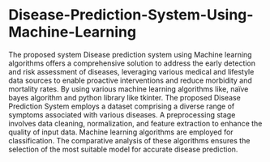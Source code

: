 # Disease-Prediction-System-Using-Machine-Learning
The proposed system Disease prediction system using Machine learning algorithms offers a comprehensive solution to address the early detection and risk assessment of diseases, leveraging various medical and lifestyle data sources to enable proactive interventions and reduce morbidity and mortality rates. By using various machine learning algorithms like, naïve bayes algorithm and python library like tkinter. 
The proposed Disease Prediction System employs a dataset comprising a diverse range of symptoms associated with various diseases. A preprocessing stage involves data cleaning, normalization, and feature extraction to enhance the quality of input data. Machine learning algorithms are employed for classification. The comparative analysis of these algorithms ensures the selection of the most suitable model for accurate disease prediction. 
